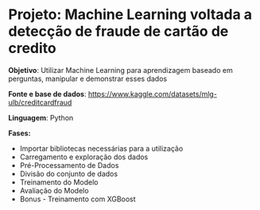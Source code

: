# Projeto: Machine Learning voltada a detecção de fraude de cartão de credito 
**Objetivo**: Utilizar Machine Learning para aprendizagem baseado em perguntas, manipular e demonstrar esses dados

**Fonte e base de dados**: https://www.kaggle.com/datasets/mlg-ulb/creditcardfraud

**Linguagem**: Python 

**Fases:**
- Importar bibliotecas necessárias para a utilização
- Carregamento e exploração dos dados
- Pré-Processamento de Dados
- Divisão do conjunto de dados
- Treinamento do Modelo
- Avaliação do Modelo
- Bonus - Treinamento com XGBoost 

